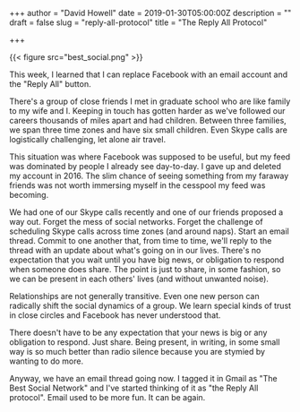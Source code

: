+++
author = "David Howell"
date = 2019-01-30T05:00:00Z
description = ""
draft = false
slug = "reply-all-protocol"
title = "The Reply All Protocol"

+++


{{< figure src="best_social.png" >}}

This week, I learned that I can replace Facebook with an email account and the "Reply All" button.

There's a group of close friends I met in graduate school who are like family to my wife and I. Keeping in touch has gotten harder as we've followed our careers thousands of miles apart and had children. Between three families, we span three time zones and have six small children. Even Skype calls are logistically challenging, let alone air travel.

This situation was where Facebook was supposed to be useful, but my feed was dominated by people I already see day-to-day. I gave up and deleted my account in 2016. The slim chance of seeing something from my faraway friends was not worth immersing myself in the cesspool my feed was becoming.

We had one of our Skype calls recently and one of our friends proposed a way out. Forget the mess of social networks. Forget the challenge of scheduling Skype calls across time zones (and around naps). Start an email thread. Commit to one another that, from time to time, we'll reply to the thread with an update about what's going on in our lives. There's no expectation that you wait until you have big news, or obligation to respond when someone does share. The point is just to share, in some fashion, so we can be present in each others' lives (and without unwanted noise).

Relationships are not generally transitive. Even one new person can radically shift the social dynamics of a group. We learn special kinds of trust in close circles and Facebook has never understood that.

There doesn't have to be any expectation that your news is big or any obligation to respond. Just share. Being present, in writing, in some small way is so much better than radio silence because you are stymied by wanting to do more.

Anyway, we have an email thread going now. I tagged it in Gmail as "The Best Social Network" and I've started thinking of it as "the Reply All protocol". Email used to be more fun. It can be again.

